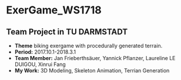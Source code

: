 # ExerGame_WS1718
##  Team Project in TU DARMSTADT
* **Theme** biking exergame with procedurally generated terrain.
* **Period:** 2017.10.1-2018.3.1
* **Team Member:** Jan Frieberthsäuer, Yannick Pflanzer, Laureline LE DUIGOU, Xinrui Fang
* **My Work:** 3D Modeling, Skeleton Animation, Terrian Generation

